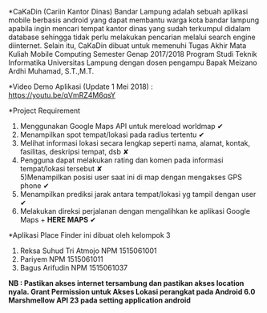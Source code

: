 *CaKaDin (Cariin Kantor Dinas) Bandar Lampung adalah sebuah aplikasi mobile berbasis android yang dapat membantu warga kota bandar lampung apabila ingin mencari tempat kantor dinas yang sudah terkumpul didalam database sehingga tidak perlu melakukan pencarian melalui search engine diinternet. Selain itu, CaKaDin dibuat untuk memenuhi Tugas Akhir Mata Kuliah Mobile Computing Semester Genap 2017/2018 Program Studi Teknik Informatika Universitas Lampung dengan dosen pengampu Bapak Meizano Ardhi Muhamad, S.T.,M.T.

*Video Demo Aplikasi (Update 1 Mei 2018) : https://youtu.be/qVmRZ4M6qsY

*Project Requirement
1) Menggunakan Google Maps API untuk mereload worldmap ✔ <br />
2) Menampilkan spot tempat/lokasi pada radius tertentu ✔ <br />
3) Melihat informasi lokasi secara lengkap seperti nama, alamat, kontak, fasilitas, deskripsi tempat, dsb ✘ <br />
4) Pengguna dapat melakukan rating dan komen pada informasi tempat/lokasi tersebut ✘ <br />
5)Menampilkan posisi user saat ini di map dengan mengakses GPS phone ✔ <br />
6) Menampilkan prediksi jarak antara tempat/lokasi yg tampil dengan user ✔ <br />
7) Melakukan direksi perjalanan dengan mengalihkan ke aplikasi Google Maps + **HERE MAPS** ✔ <br />

*Aplikasi Place Finder ini dibuat oleh kelompok 3
1) Reksa Suhud Tri Atmojo NPM 1515061001 <br />
2) Pariyem NPM 1515061011  <br />
3) Bagus Arifudin NPM 1515061037 <br />

**NB : Pastikan akses internet tersambung dan pastikan akses location nyala. Grant Permission untuk Akses Lokasi perangkat pada Android 6.0 Marshmellow API 23 pada setting application android**
